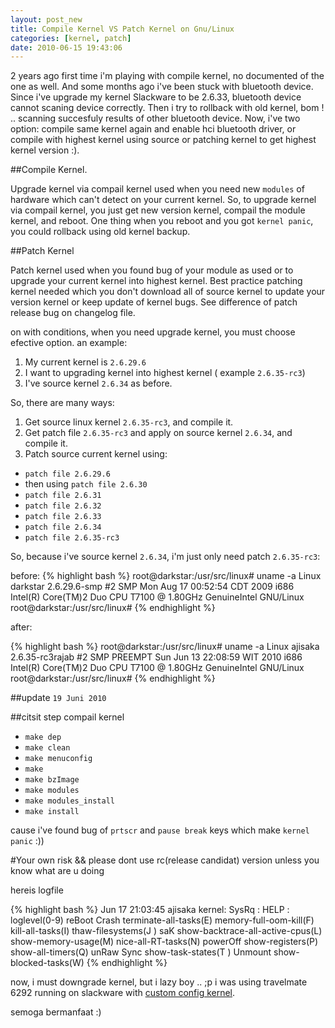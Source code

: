 ```yaml
--- 
layout: post_new
title: Compile Kernel VS Patch Kernel on Gnu/Linux
categories: [kernel, patch]
date: 2010-06-15 19:43:06
---
```


2 years ago first time i'm playing with compile kernel, no documented of the one as well. And some months ago i've been stuck with bluetooth device. Since i've upgrade my kernel Slackware to be 2.6.33, bluetooth device cannot scaning device correctly. Then i try to rollback with old kernel, bom ! .. scanning succesfuly results of other bluetooth device. Now, i've two option: compile same kernel again and enable hci bluetooth driver, or compile with highest kernel using source or patching kernel to get highest kernel version :).

##Compile Kernel.

Upgrade kernel via compail kernel used when you need new `modules` of hardware which can't detect on your current kernel. So, to upgrade kernel via compail kernel, you just get new version kernel, compail the module kernel, and reboot. One thing when you reboot and you got `kernel panic`, you could rollback using old kernel backup. 

##Patch Kernel

Patch kernel used when you found bug of your module as used or to upgrade your current kernel into highest kernel. Best practice patching kernel needed which you don't download all of source kernel to update your version kernel or keep update of kernel bugs. See difference of patch release bug on changelog file.


on with conditions, when you need upgrade kernel, you must choose efective option. an example:

1. My current kernel is `2.6.29.6`
2. I want to upgrading kernel into highest kernel ( example `2.6.35-rc3`)
3. I've source kernel `2.6.34` as before.

So, there are many ways:

1. Get source linux kernel `2.6.35-rc3`, and compile it.
2. Get patch file `2.6.35-rc3` and apply on source kernel `2.6.34`, and compile it.
3. Patch source current kernel using:
- `patch file 2.6.29.6`
- then using `patch file 2.6.30`
- `patch file 2.6.31`
- `patch file 2.6.32`
- `patch file 2.6.33`
- `patch file 2.6.34`
- `patch file 2.6.35-rc3`

So, because i've source kernel `2.6.34`, i'm just only need patch `2.6.35-rc3`:



before:
{% highlight bash %}
root@darkstar:/usr/src/linux# uname -a
Linux darkstar 2.6.29.6-smp #2 SMP Mon Aug 17 00:52:54 CDT 2009 i686 Intel(R) Core(TM)2 Duo CPU     T7100  @ 1.80GHz GenuineIntel
GNU/Linux
root@darkstar:/usr/src/linux#
{% endhighlight %}


after:

{% highlight bash %}
root@darkstar:/usr/src/linux# uname -a
Linux ajisaka 2.6.35-rc3rajab #2 SMP PREEMPT Sun Jun 13 22:08:59 WIT 2010 i686 Intel(R) Core(TM)2 Duo CPU     T7100  @ 1.80GHz
GenuineIntel GNU/Linux
root@darkstar:/usr/src/linux# 
{% endhighlight %}


##update
`19 Juni 2010`

##citsit step compail kernel

- `make dep`
- `make clean`
- `make menuconfig`
- `make`
- `make bzImage`
- `make modules`
- `make modules_install`
- `make install`

cause i've found bug of `prtscr` and `pause break` keys which make `kernel panic` :))

#Your own risk && please dont use rc(release candidat) version unless you know what are u doing

hereis logfile

{% highlight bash %}
Jun 17 21:03:45 ajisaka kernel: SysRq : HELP : loglevel(0-9) reBoot Crash terminate-all-tasks(E) memory-full-oom-kill(F) kill-all-tasks(I) thaw-filesystems(J
) saK show-backtrace-all-active-cpus(L) show-memory-usage(M) nice-all-RT-tasks(N) powerOff show-registers(P) show-all-timers(Q) unRaw Sync show-task-states(T
) Unmount show-blocked-tasks(W)
{% endhighlight %}

now, i must downgrade kernel, but i lazy boy .. ;p
i was using travelmate 6292 running on slackware with <a href="/files/config" target="_new">custom config kernel</a>.


semoga bermanfaat :)
